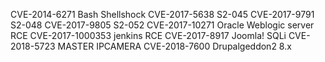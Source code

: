 CVE-2014-6271       Bash Shellshock
CVE-2017-5638       S2-045
CVE-2017-9791       S2-048
CVE-2017-9805       S2-052
CVE-2017-10271      Oracle Weblogic server RCE
CVE-2017-1000353    jenkins RCE
CVE-2017-8917       Joomla! SQLi
CVE-2018-5723       MASTER IPCAMERA
CVE-2018-7600       Drupalgeddon2 8.x
